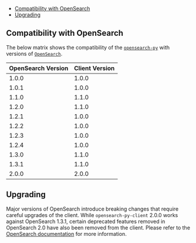- [Compatibility with OpenSearch](#compatibility-with-opensearch)
- [Upgrading](#upgrading)

## Compatibility with OpenSearch

The below matrix shows the compatibility of the [`opensearch-py`](https://pypi.org/project/opensearch-py/) with versions of [`OpenSearch`](https://opensearch.org/downloads.html#opensearch).

| OpenSearch Version | Client Version |
| --- | --- |
| 1.0.0 | 1.0.0 |
| 1.0.1 | 1.0.0 |
| 1.1.0 | 1.1.0 |
| 1.2.0 | 1.1.0 |
| 1.2.1 | 1.0.0 |
| 1.2.2 | 1.0.0 |
| 1.2.3 | 1.0.0 |
| 1.2.4 | 1.0.0 |
| 1.3.0 | 1.1.0 |
| 1.3.1 | 1.1.0 |
| 2.0.0 | 2.0.0 |

## Upgrading

Major versions of OpenSearch introduce breaking changes that require careful upgrades of the client. While `opensearch-py-client` 2.0.0 works against OpenSearch 1.3.1, certain deprecated features removed in OpenSearch 2.0 have also been removed from the client. Please refer to the [OpenSearch documentation](https://opensearch.org/docs/latest/clients/index/) for more information.